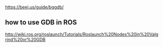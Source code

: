 https://beej.us/guide/bggdb/

## how to use GDB in ROS
  <!-- node name="control_node" pkg="control_node" type="control_node" output="screen" launch-prefix="gdb -ex run - -args"/ -->
http://wiki.ros.org/roslaunch/Tutorials/Roslaunch%20Nodes%20in%20Valgrind%20or%20GDB